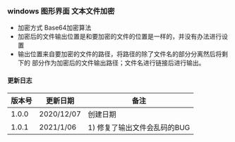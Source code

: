 ### windows 图形界面 文本文件加密
* 加密方式  Base64加密算法
* 加密后的文件输出位置是和要加密的文件的位置是一样的，并没有办法进行设置
* 输出位置来自要加密的文件的路径，将路径的除了文件名的部分分离然后将剩下的
  部分作为加密后的文件输出路径；文件名进行链接后进行输出。
  
#### 更新日志  
|	版本号	|	更新日期	|	备注		|
|--	|--	|--	|
|	1.0.0	|	2020/12/07	|	创建日期		|
|	1.0.1	|	2021/1/06	|	1) 修复了输出文件会乱码的BUG	|